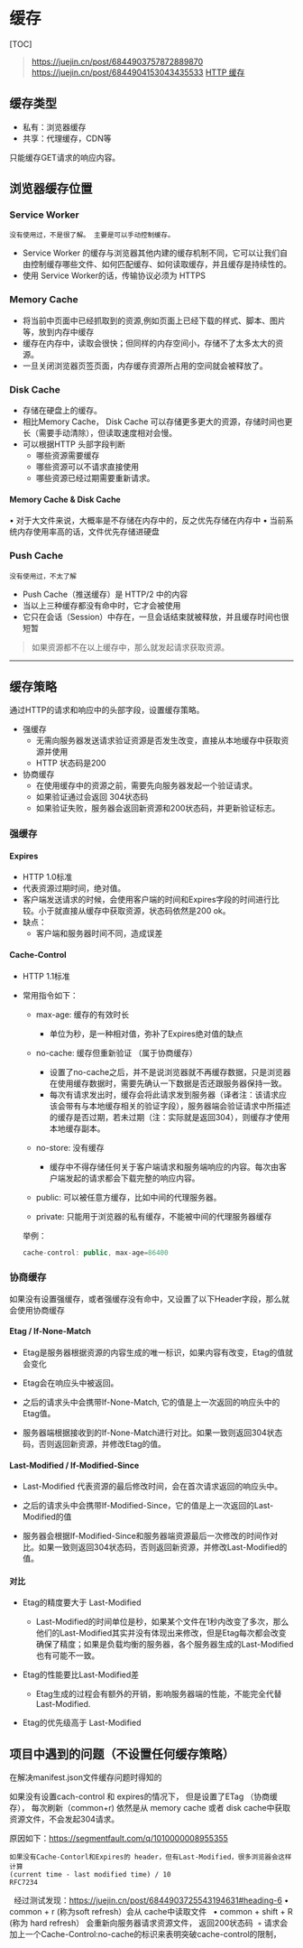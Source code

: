 # 缓存
[TOC]

> https://juejin.cn/post/6844903757872889870
> https://juejin.cn/post/6844904153043435533
> [HTTP 缓存](https://developer.mozilla.org/zh-CN/docs/Web/HTTP/Caching)

## 缓存类型
* 私有：浏览器缓存
* 共享：代理缓存，CDN等

只能缓存GET请求的响应内容。



## 浏览器缓存位置

### Service Worker

```
没有使用过，不是很了解。 主要是可以手动控制缓存。
```

* Service Worker 的缓存与浏览器其他内建的缓存机制不同，它可以让我们自由控制缓存哪些文件、如何匹配缓存、如何读取缓存，并且缓存是持续性的。
* 使用 Service Worker的话，传输协议必须为 HTTPS

### Memory Cache

* 将当前中页面中已经抓取到的资源,例如页面上已经下载的样式、脚本、图片等，放到内存中缓存
* 缓存在内存中，读取会很快；但同样的内存空间小，存储不了太多太大的资源。
* 一旦关闭浏览器页签页面，内存缓存资源所占用的空间就会被释放了。

### Disk Cache

* 存储在硬盘上的缓存。
* 相比Memory Cache， Disk Cache 可以存储更多更大的资源，存储时间也更长（需要手动清除），但读取速度相对会慢。
* 可以根据HTTP 头部字段判断
	* 哪些资源需要缓存
	* 哪些资源可以不请求直接使用
	* 哪些资源已经过期需要重新请求。 

#### Memory Cache & Disk Cache

• 对于大文件来说，大概率是不存储在内存中的，反之优先存储在内存中
• 当前系统内存使用率高的话，文件优先存储进硬盘


### Push Cache

```
没有使用过，不太了解
```

* Push Cache（推送缓存）是 HTTP/2 中的内容
* 当以上三种缓存都没有命中时，它才会被使用
* 它只在会话（Session）中存在，一旦会话结束就被释放，并且缓存时间也很短暂


> 如果资源都不在以上缓存中，那么就发起请求获取资源。


------

## 缓存策略


通过HTTP的请求和响应中的头部字段，设置缓存策略。

* 强缓存
	* 无需向服务器发送请求验证资源是否发生改变，直接从本地缓存中获取资源并使用
	* HTTP 状态码是200
* 协商缓存
	* 在使用缓存中的资源之前，需要先向服务器发起一个验证请求。
	* 如果验证通过会返回 304状态码 
	* 如果验证失败，服务器会返回新资源和200状态码，并更新验证标志。

### 强缓存

#### Expires

* HTTP 1.0标准
* 代表资源过期时间，绝对值。
* 客户端发送请求的时候，会使用客户端的时间和Expires字段的时间进行比较。小于就直接从缓存中获取资源，状态码依然是200 ok。
* 缺点： 
	* 客户端和服务器时间不同，造成误差

#### Cache-Control	

* HTTP 1.1标准
* 常用指令如下：
	* max-age: 缓存的有效时长
		* 单位为秒，是一种相对值，弥补了Expires绝对值的缺点
	* no-cache: 缓存但重新验证 （属于协商缓存）
		* 设置了no-cache之后，并不是说浏览器就不再缓存数据，只是浏览器在使用缓存数据时，需要先确认一下数据是否还跟服务器保持一致。 
		* 每次有请求发出时，缓存会将此请求发到服务器（译者注：该请求应该会带有与本地缓存相关的验证字段），服务器端会验证请求中所描述的缓存是否过期，若未过期（注：实际就是返回304），则缓存才使用本地缓存副本。 
	* no-store: 没有缓存
		* 缓存中不得存储任何关于客户端请求和服务端响应的内容。每次由客户端发起的请求都会下载完整的响应内容。 
		
	* public: 可以被任意方缓存，比如中间的代理服务器。
	* private: 只能用于浏览器的私有缓存，不能被中间的代理服务器缓存
	
	举例：
	```js
	cache-control: public, max-age=86400
	```
	


### 协商缓存
如果没有设置强缓存，或者强缓存没有命中，又设置了以下Header字段，那么就会使用协商缓存

#### Etag / If-None-Match 

* Etag是服务器根据资源的内容生成的唯一标识，如果内容有改变，Etag的值就会变化 
* Etag会在响应头中被返回。 
* 之后的请求头中会携带If-None-Match, 它的值是上一次返回的响应头中的Etag值。 

* 服务器端根据接收到的If-None-Match进行对比。如果一致则返回304状态码，否则返回新资源，并修改Etag的值。       
      

#### Last-Modified / If-Modified-Since  
* Last-Modified 代表资源的最后修改时间，会在首次请求返回的响应头中。 
* 之后的请求头中会携带If-Modified-Since，它的值是上一次返回的Last-Modified的值 

* 服务器会根据If-Modified-Since和服务器端资源最后一次修改的时间作对比。如果一致则返回304状态码，否则返回新资源，并修改Last-Modified的值。 

#### 对比
* Etag的精度要大于 Last-Modified
	* Last-Modified的时间单位是秒，如果某个文件在1秒内改变了多次，那么他们的Last-Modified其实并没有体现出来修改，但是Etag每次都会改变确保了精度；如果是负载均衡的服务器，各个服务器生成的Last-Modified也有可能不一致。 
* Etag的性能要比Last-Modified差
	* Etag生成的过程会有额外的开销，影响服务器端的性能，不能完全代替Last-Modified.  

* Etag的优先级高于 Last-Modified 




## 项目中遇到的问题（不设置任何缓存策略）
在解决manifest.json文件缓存问题时得知的 

如果没有设置cach-control 和 expires的情况下， 但是设置了ETag （协商缓存）， 每次刷新（common+r) 依然是从 memory cache 或者 disk cache中获取资源文件，不会发起304请求。 

原因如下：https://segmentfault.com/q/1010000008955355 
```
如果没有Cache-Contorl和Expires的 header，但有Last-Modified，很多浏览器会这样计算 
(current time - last modified time) / 10 
RFC7234 
``` 

  
经过测试发现：https://juejin.cn/post/6844903725543194631#heading-6 
	•	common + r (称为soft refresh）会从 cache中读取文件  
	•	common + shift + R (称为 hard refresh） 会重新向服务器请求资源文件， 返回200状态码 
	◦	请求会加上一个Cache-Control:no-cache的标识来表明突破cache-control的限制， 







